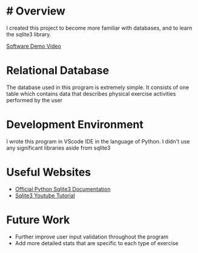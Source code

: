 # # Overview

I created this project to become more familiar with databases, and to learn the sqlite3 library.

[Software Demo Video](https://youtu.be/-_0I-8JVv04)

# Relational Database

The database used in this program is extremely simple. It consists of one table which contains data that describes physical exercise activities performed by the user

# Development Environment

I wrote this program in VScode IDE in the language of Python. I didn't use any significant libraries aside from sqlite3

# Useful Websites

- [Official Python Sqlite3 Documentation](https://docs.python.org/3/library/sqlite3.html)
- [Sqlite3 Youtube Tutorial](https://www.youtube.com/watch?v=byHcYRpMgI4&t=3401s)

# Future Work

- Further improve user input validation throughout the program
- Add more detailed stats that are specific to each type of exercise
